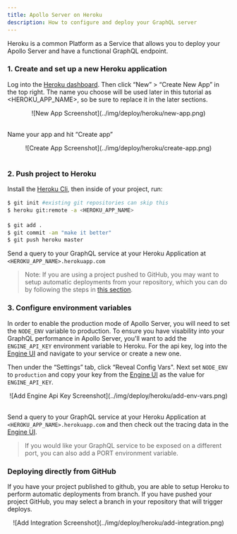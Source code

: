 ```yaml
---
title: Apollo Server on Heroku
description: How to configure and deploy your GraphQL server
---
```


Heroku is a common Platform as a Service that allows you to deploy your Apollo Server and have a functional GraphQL endpoint.


<h3 id="configure-heroku" title="Configure Heroku">1. Create and set up a new Heroku application</h3>

Log into the [Heroku dashboard](https://dashboard.heroku.com/apps). Then click “New” > “Create New App” in the top right. The name you choose will be used later in this tutorial as <HEROKU_APP_NAME>, so be sure to replace it in the later sections.

<div style="text-align:center">
![New App Screenshot](../img/deploy/heroku/new-app.png)
<br></br>
</div>

Name your app and hit “Create app”

<div style="text-align:center">
![Create App Screenshot](../img/deploy/heroku/create-app.png)
<br></br>
</div>

<h3 id="deploy" title="Deploy with Heroku Push">2. Push project to Heroku</h3>

Install the [Heroku Cli](https://devcenter.heroku.com/articles/heroku-cli), then inside of your project, run:

```bash
$ git init #existing git repositories can skip this
$ heroku git:remote -a <HEROKU_APP_NAME>

$ git add .
$ git commit -am "make it better"
$ git push heroku master
```

Send a query to your GraphQL service at your Heroku Application at `<HEROKU_APP_NAME>.herokuapp.com`

> Note: If you are using a project pushed to GitHub, you may want to setup automatic deployments from your repository, which you can do by following the steps in [this section](#github-deploy).

<h3 id="env-vars" title="Environment variables">3. Configure environment variables</h3>

In order to enable the production mode of Apollo Server, you will need to set the `NODE_ENV` variable to production. To ensure you have visability into your GraphQL performance in Apollo Server, you'll want to add the `ENGINE_API_KEY` environment variable to Heroku. For the api key, log into the [Engine UI](https://engine.apollographql.com) and navigate to your service or create a new one.

Then under the “Settings” tab, click “Reveal Config Vars". Next set `NODE_ENV` to `production` and copy your key from the [Engine UI](http://engine.apollographql.com/) as the value for `ENGINE_API_KEY`.

<div style="text-align:center">
![Add Engine Api Key Screenshot](../img/deploy/heroku/add-env-vars.png)
<br></br>
</div>

Send a query to your GraphQL service at your Heroku Application at `<HEROKU_APP_NAME>.herokuapp.com` and then check out the tracing data in the [Engine UI](http://engine.apollographql.com/).

> If you would like your GraphQL service to be exposed on a different port, you can also add a PORT environment variable.

<h3 id="github-deploy" title="Github Deploy">Deploying directly from GitHub</h3>

If you have your project published to github, you are able to setup Heroku to perform automatic deployments from branch. If you have pushed your project GitHub, you may select a branch in your repository that will trigger deploys.

<div style="text-align:center">
![Add Integration Screenshot](../img/deploy/heroku/add-integration.png)
<br></br>
</div>

